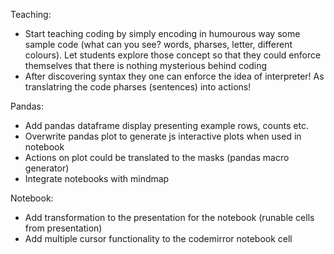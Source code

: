 
Teaching:
- Start teaching coding by simply encoding in humourous way some sample code (what can you see? words, pharses, letter, different colours). Let students explore those concept so that they could enforce themselves that there is nothing mysterious behind coding
- After discovering syntax they one can enforce the idea of interpreter! As translatring the code pharses (sentences) into actions!

Pandas:
- Add pandas dataframe display presenting example rows, counts etc.
- Overwrite pandas plot to generate js interactive plots when used in notebook
- Actions on plot could be translated to the masks (pandas macro generator)
- Integrate notebooks with mindmap

Notebook:
- Add transformation to the presentation for the notebook (runable cells from presentation)
- Add multiple cursor functionality to the codemirror notebook cell
